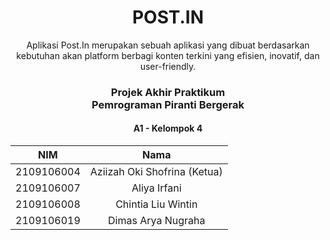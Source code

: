 <center>
<h1> POST.IN</h1>

<p>Aplikasi Post.In merupakan sebuah aplikasi yang dibuat berdasarkan kebutuhan akan platform berbagi konten terkini yang efisien, inovatif, dan user-friendly. </p>
</center>

<div align="center">

<h3 align="center"> 
    Projek Akhir Praktikum <br>
    Pemrograman Piranti Bergerak <br>
</h3>
    <h4> A1 - Kelompok 4 </h4>

| NIM | Nama |
|:-----:|:---:|
| 2109106004 | Aziizah Oki Shofrina (Ketua) |
| 2109106007 | Aliya Irfani |
| 2109106008 | Chintia Liu Wintin |
| 2109106019 | Dimas Arya Nugraha |

</div>
